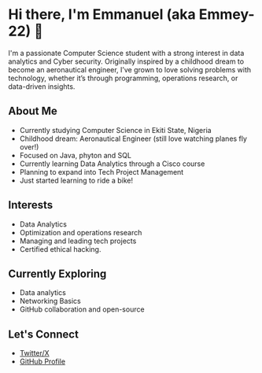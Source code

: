 # Hi there, I'm Emmanuel (aka Emmey-22) 👋

I'm a passionate Computer Science student with a strong interest in  data analytics and Cyber security. Originally inspired by a childhood dream to become an aeronautical engineer, I’ve grown to love solving problems with technology, whether it’s through programming, operations research, or data-driven insights.

## About Me

-  Currently studying Computer Science in Ekiti State, Nigeria  
-  Childhood dream: Aeronautical Engineer (still love watching planes fly over!)  
- Focused on Java, phyton and SQL
- Currently learning Data Analytics through a Cisco course  
- Planning to expand into Tech Project Management  
- Just started learning to ride a bike!

## Interests

- Data Analytics 
- Optimization and operations research  
- Managing and leading tech projects  
- Certified ethical hacking.

## Currently Exploring

- Data analytics 
- Networking Basics
- GitHub collaboration and open-source

## Let's Connect

- [Twitter/X](https://x.com/temmytops614259?t=HdBQESuQgDXLrc_trIl3kw&s=09)  
- [GitHub Profile](https://github.com/Emmey-22)
